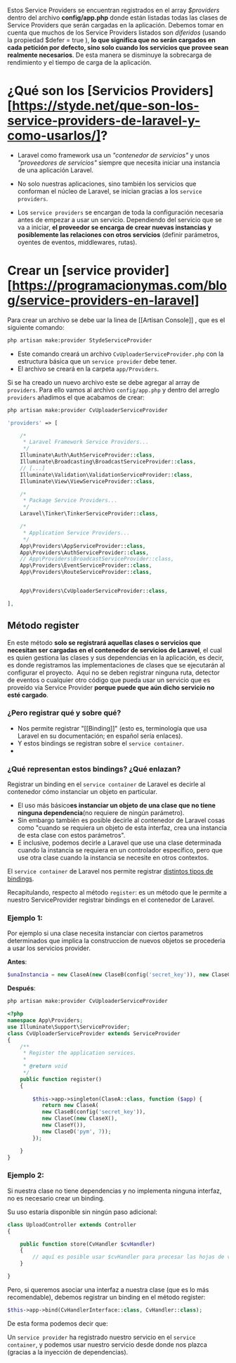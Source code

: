 Estos Service Providers se encuentran registrados en el array *$providers*  dentro del archivo **config/app.php** donde están listadas todas las clases de Service Providers que serán cargadas en la aplicación. Debemos tomar en cuenta que muchos de los Service Providers listados son *diferidos* (usando la propiedad $defer = true ), **lo que significa que no serán cargados en cada petición por defecto, sino solo cuando los servicios que provee sean realmente necesarios**. De esta manera se disminuye la sobrecarga de rendimiento y el tiempo de carga de la aplicación.

# ¿Qué son los [Servicios Providers][https://styde.net/que-son-los-service-providers-de-laravel-y-como-usarlos/]?

-   Laravel como framework usa un *"contenedor de servicios"* y unos *"proveedores de servicios"* siempre que necesita iniciar una instancia de una aplicación Laravel.

-   No solo nuestras aplicaciones, sino también los servicios que conforman el núcleo de Laravel, se inician gracias a los `service providers`.

-   Los `service providers` se encargan de toda la configuración necesaria antes de empezar a usar un servicio. Dependiendo del servicio que se va a iniciar, **el proveedor se encarga de crear nuevas instancias y posiblemente las relaciones con otros servicios** (definir parámetros, oyentes de eventos, middlewares, rutas).

# Crear un [service provider][https://programacionymas.com/blog/service-providers-en-laravel]

Para crear un archivo se debe uar la linea de [[Artisan Console]]  , que es el siguiente comando:


```bash
php artisan make:provider StydeServiceProvider 
```

-   Este comando creará un archivo `CvUploaderServiceProvider.php` con la estructura básica que un `service provider` debe tener.
-   El archivo se creará en la carpeta ` app/Providers `.

Si se ha creado un nuevo archivo este se debe agregar al array de `providers`. Para ello vamos al archivo `config/app.php` y dentro del arreglo `providers` añadimos el que acabamos de crear:

```bash
php artisan make:provider CvUploaderServiceProvider
```

```php
'providers' => [

    /*
     * Laravel Framework Service Providers...
     */
    Illuminate\Auth\AuthServiceProvider::class,
    Illuminate\Broadcasting\BroadcastServiceProvider::class,
    // [...]
    Illuminate\Validation\ValidationServiceProvider::class,
    Illuminate\View\ViewServiceProvider::class,

    /*
     * Package Service Providers...
     */
    Laravel\Tinker\TinkerServiceProvider::class,

    /*
     * Application Service Providers...
     */
    App\Providers\AppServiceProvider::class,
    App\Providers\AuthServiceProvider::class,
    // App\Providers\BroadcastServiceProvider::class,
    App\Providers\EventServiceProvider::class,
    App\Providers\RouteServiceProvider::class,


    App\Providers\CvUploaderServiceProvider::class,

],
```

## Método register

En este método **solo se registrará aquellas clases o servicios que necesitan ser cargadas en el contenedor de servicios de Laravel**, el cual es quien gestiona las clases y sus dependencias en la aplicación, es decir, es donde registramos las implementaciones de clases que se ejecutarán al configurar el proyecto.  Aquí no se deben registrar ninguna ruta, detector de eventos o cualquier otro código que pueda usar un servicio que es proveído via Service Provider **porque puede que aún dicho servicio no esté cargado**.

### ¿Pero registrar qué y sobre qué?

-   Nos permite registrar "[[Binding]]" (esto es, terminología que usa Laravel en su documentación; en español sería enlaces).
-   Y estos bindings se registran sobre el `service container`.
- 
### ¿Qué representan estos bindings? ¿Qué enlazan?

Registrar un binding en el `service container` de Laravel es decirle al contenedor cómo instanciar un objeto en particular.

-   El uso más básico**es instanciar un objeto de una clase que no tiene ninguna dependencia**(no requiere de ningún parámetro).
-   Sin embargo también es posible decirle al contenedor de Laravel cosas como "cuando se requiera un objeto de esta interfaz, crea una instancia de esta clase con estos parámetros".
-   E inclusive, podemos decirle a Laravel que use una clase determinada cuando la instancia se requiera en un controlador específico, pero que use otra clase cuando la instancia se necesite en otros contextos.

El `service container` de Laravel nos permite registrar [distintos tipos de bindings](https://gist.github.com/davejamesmiller/bd857d9b0ac895df7604dd2e63b23afe).

Recapitulando, respecto al método `register`: es un método que le permite a nuestro ServiceProvider registrar bindings en el contenedor de Laravel.

### Ejemplo 1:

Por ejemplo si una clase necesita instanciar con ciertos parametros determinados que implica la construccion de nuevos objetos se procederia a usar los servicios provider.

**Antes**:

```php
$unaInstancia = new ClaseA(new ClaseB(config('secret_key')), new ClaseC(new ClaseX(), new ClaseY()), new ClaseD('pym', 7));
```

**Después**:
```bash
php artisan make:provider CvUploaderServiceProvider 
```

```php
<?php
namespace App\Providers;
use Illuminate\Support\ServiceProvider;
class CvUploaderServiceProvider extends ServiceProvider
{
    /**
     * Register the application services.
     *
     * @return void
     */
    public function register()
    {
	
		$this->app->singleton(ClaseA::class, function ($app) {
		   return new ClaseA(
		   new ClaseB(config('secret_key')), 
		   new ClaseC(new ClaseX(), 
		   new ClaseY()), 
		   new ClaseD('pym', 7));
		});

    }
}
```


### Ejemplo 2:

Si nuestra clase no tiene dependencias y no implementa ninguna interfaz, no es necesario crear un binding.

Su uso estaría disponible sin ningún paso adicional:

```php
class UploadController extends Controller
{

    public function store(CvHandler $cvHandler)
    {
        // aquí es posible usar $cvHandler para procesar las hojas de vida
    }

}
```

Pero, si queremos asociar una interfaz a nuestra clase (que es lo más recomendable), debemos registrar un binding en el método register:

```php
$this->app->bind(CvHandlerInterface::class, CvHandler::class);
```


De esta forma podemos decir que:

Un `service provider` ha registrado nuestro servicio en el `service container`, y podemos usar nuestro servicio desde donde nos plazca (gracias a la inyección de dependencias).